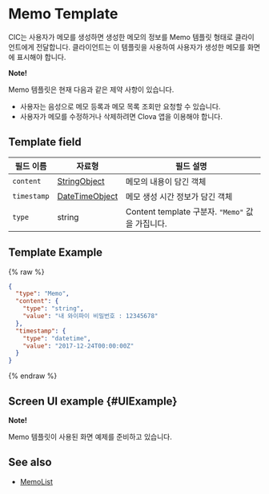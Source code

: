 # Memo Template
CIC는 사용자가 메모를 생성하면 생성한 메모의 정보를 Memo 템플릿 형태로 클라이언트에게 전달합니다. 클라이언트는 이 템플릿을 사용하여 사용자가 생성한 메모를 화면에 표시해야 합니다.

<div class="note">
<p><strong>Note!</strong></p>
<p>Memo 템플릿은 현재 다음과 같은 제약 사항이 있습니다.</p>
<ul>
  <li>사용자는 음성으로 메모 등록과 메모 목록 조회만 요청할 수 있습니다.</li>
  <li>사용자가 메모를 수정하거나 삭제하려면 Clova 앱을 이용해야 합니다.</li>
</ul>
</div>

## Template field

| 필드 이름       | 자료형    | 필드 설명                     |
|---------------|---------|-----------------------------|
| `content`     | [StringObject](/CIC/References/ContentTemplates/Shared_Objects.md#StringObject)     | 메모의 내용이 담긴 객체  |
| `timestamp`   | [DateTimeObject](/CIC/References/ContentTemplates/Shared_Objects.md#DateTimeObject) | 메모 생성 시간 정보가 담긴 객체 |
| `type`        | string                                                                              | Content template 구분자. `"Memo"` 값을 가집니다.             |

## Template Example

{% raw %}

```json
{
  "type": "Memo",
  "content": {
    "type": "string",
    "value": "내 와이파이 비밀번호 : 12345678"
  },
  "timestamp": {
    "type": "datetime",
    "value": "2017-12-24T00:00:00Z"
  }
}
```

{% endraw %}

## Screen UI example {#UIExample}

<div>
<p><strong>Note!</strong></p>
<p>Memo 템플릿이 사용된 화면 예제를 준비하고 있습니다.</p>
</div>

## See also
* [MemoList](/CIC/References/ContentTemplates/MemoList.md)

